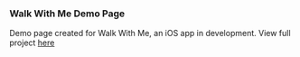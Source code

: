 ### Walk With Me Demo Page

Demo page created for Walk With Me, an iOS app in development.  View full project [here][1]

[1]: (https://github.com/Jdgronewold/Walk-with-me)
